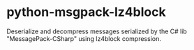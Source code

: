 # python-msgpack-lz4block
Deserialize and decompress messages serialized by the C# lib "MessagePack-CSharp" using lz4block compression.
